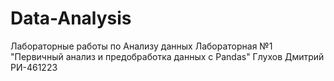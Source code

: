 # Data-Analysis
Лабораторные работы по Анализу данных
Лабораторная №1 "Первичный анализ и предобработка данных с Pandas"
Глухов Дмитрий РИ-461223
